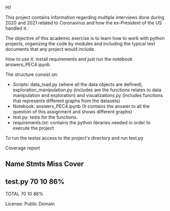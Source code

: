 Hi!

This project contains information regarding multiple interviews done during 2020 and 2021 related to Coronavirus and how the ex-President of the US handled it.

The objective of this academic exercise is to learn how to work with python projects, organizing the code by modules and including the typical text documents that any project would include.

How to use it: install requirements and just run the notebook answers_PEC4.ipynb

The structure consist on:
-	Scripts: data_load.py (where all the data objects are defined), exploration_manipulation.py (includes are the functions relates to data manipulation and exploration) and visualizations.py (includes functions that represents different graphs from the datasets)
-	Notebook: answers_PEC4.ipynb (It contains the answer to all the question of this assignment and shows different graphs)
-	test.py: tests for the functions.
-	requirements.txt: contains the python libraries needed in order to execute the project


To run the testss access to the project's directory and run test.py


Coverage report

Name      Stmts   Miss  Cover
-----------------------------
test.py      70     10    86%
-----------------------------
TOTAL        70     10    86%


License: Public Domain


